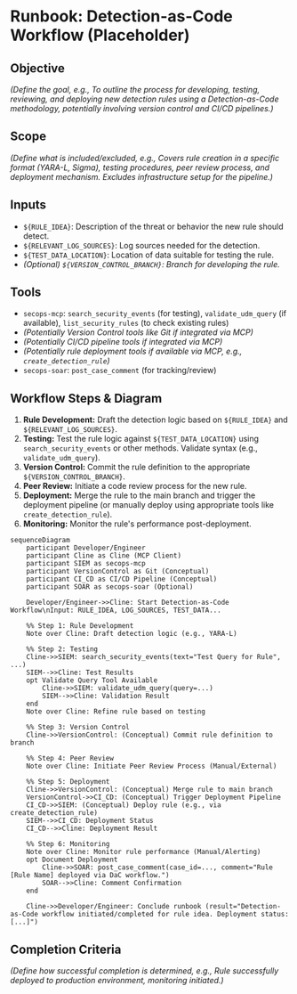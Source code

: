 # Runbook: Detection-as-Code Workflow (Placeholder)

## Objective

*(Define the goal, e.g., To outline the process for developing, testing, reviewing, and deploying new detection rules using a Detection-as-Code methodology, potentially involving version control and CI/CD pipelines.)*

## Scope

*(Define what is included/excluded, e.g., Covers rule creation in a specific format (YARA-L, Sigma), testing procedures, peer review process, and deployment mechanism. Excludes infrastructure setup for the pipeline.)*

## Inputs

*   `${RULE_IDEA}`: Description of the threat or behavior the new rule should detect.
*   `${RELEVANT_LOG_SOURCES}`: Log sources needed for the detection.
*   `${TEST_DATA_LOCATION}`: Location of data suitable for testing the rule.
*   *(Optional) `${VERSION_CONTROL_BRANCH}`: Branch for developing the rule.*

## Tools

*   `secops-mcp`: `search_security_events` (for testing), `validate_udm_query` (if available), `list_security_rules` (to check existing rules)
*   *(Potentially Version Control tools like Git if integrated via MCP)*
*   *(Potentially CI/CD pipeline tools if integrated via MCP)*
*   *(Potentially rule deployment tools if available via MCP, e.g., `create_detection_rule`)*
*   `secops-soar`: `post_case_comment` (for tracking/review)

## Workflow Steps & Diagram

1.  **Rule Development:** Draft the detection logic based on `${RULE_IDEA}` and `${RELEVANT_LOG_SOURCES}`.
2.  **Testing:** Test the rule logic against `${TEST_DATA_LOCATION}` using `search_security_events` or other methods. Validate syntax (e.g., `validate_udm_query`).
3.  **Version Control:** Commit the rule definition to the appropriate `${VERSION_CONTROL_BRANCH}`.
4.  **Peer Review:** Initiate a code review process for the new rule.
5.  **Deployment:** Merge the rule to the main branch and trigger the deployment pipeline (or manually deploy using appropriate tools like `create_detection_rule`).
6.  **Monitoring:** Monitor the rule's performance post-deployment.

```{mermaid}
sequenceDiagram
    participant Developer/Engineer
    participant Cline as Cline (MCP Client)
    participant SIEM as secops-mcp
    participant VersionControl as Git (Conceptual)
    participant CI_CD as CI/CD Pipeline (Conceptual)
    participant SOAR as secops-soar (Optional)

    Developer/Engineer->>Cline: Start Detection-as-Code Workflow\nInput: RULE_IDEA, LOG_SOURCES, TEST_DATA...

    %% Step 1: Rule Development
    Note over Cline: Draft detection logic (e.g., YARA-L)

    %% Step 2: Testing
    Cline->>SIEM: search_security_events(text="Test Query for Rule", ...)
    SIEM-->>Cline: Test Results
    opt Validate Query Tool Available
        Cline->>SIEM: validate_udm_query(query=...)
        SIEM-->>Cline: Validation Result
    end
    Note over Cline: Refine rule based on testing

    %% Step 3: Version Control
    Cline->>VersionControl: (Conceptual) Commit rule definition to branch

    %% Step 4: Peer Review
    Note over Cline: Initiate Peer Review Process (Manual/External)

    %% Step 5: Deployment
    Cline->>VersionControl: (Conceptual) Merge rule to main branch
    VersionControl->>CI_CD: (Conceptual) Trigger Deployment Pipeline
    CI_CD->>SIEM: (Conceptual) Deploy rule (e.g., via create_detection_rule)
    SIEM-->>CI_CD: Deployment Status
    CI_CD-->>Cline: Deployment Result

    %% Step 6: Monitoring
    Note over Cline: Monitor rule performance (Manual/Alerting)
    opt Document Deployment
        Cline->>SOAR: post_case_comment(case_id=..., comment="Rule [Rule Name] deployed via DaC workflow.")
        SOAR-->>Cline: Comment Confirmation
    end

    Cline->>Developer/Engineer: Conclude runbook (result="Detection-as-Code workflow initiated/completed for rule idea. Deployment status: [...]")

```

## Completion Criteria

*(Define how successful completion is determined, e.g., Rule successfully deployed to production environment, monitoring initiated.)*
